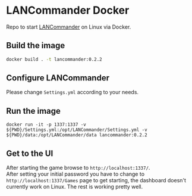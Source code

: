 # LANCommander Docker
Repo to start [LANCommander](https://github.com/LANCommander/LANCommander) on Linux via Docker.

## Build the image
```bash
docker build . -t lancommander:0.2.2
```

## Configure LANCommander
Please change `Settings.yml` according to your needs.

## Run the image
```
docker run -it -p 1337:1337 -v ${PWD}/Settings.yml:/opt/LANCommander/Settings.yml -v ${PWD}/data:/opt/LANCommander/data lancommander:0.2.2
```

## Get to the UI
After starting the game browse to `http://localhost:1337/`.  
After setting your initial password you have to change to `http://localhost:1337/Games` page to get starting, the dashboard doesn't currently work on Linux. The rest is working pretty well.
